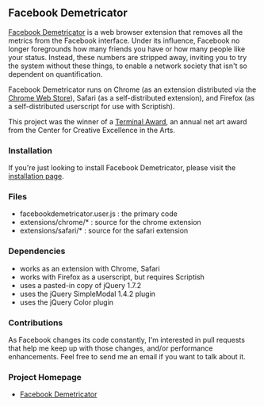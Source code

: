 ## Facebook Demetricator 

[Facebook Demetricator](http://bengrosser.com/projects/facebook-demetricator/) is a web browser extension that removes all the metrics from the Facebook interface. Under its influence, Facebook no longer foregrounds how many friends you have or how many people like your status. Instead, these numbers are stripped away, inviting you to try the system without these things, to enable a network society that isn't so dependent on quantification. 

Facebook Demetricator runs on Chrome (as an extension distributed via the [Chrome Web Store](https://chrome.google.com/webstore/detail/facebook-demetricator/dbkgglbefgkimiadfjmgnkjmaoahephg)), Safari (as a self-distributed extension), and Firefox (as a self-distributed userscript for use with Scriptish).

This project was the winner of a [Terminal Award](http://terminalapsu.org/), an annual net art award from the Center for Creative Excellence in the Arts.

### Installation

If you're just looking to install Facebook Demetricator, please visit the [installation page](http://bengrosser.com/projects/facebook-demetricator/install/).

### Files

* facebookdemetricator.user.js : the primary code
* extensions/chrome/* : source for the chrome extension
* extensions/safari/* : source for the safari extension

### Dependencies

* works as an extension with Chrome, Safari
* works with Firefox as a userscript, but requires Scriptish 
* uses a pasted-in copy of jQuery 1.7.2
* uses the jQuery SimpleModal 1.4.2 plugin
* uses the jQuery Color plugin

### Contributions

As Facebook changes its code constantly, I'm interested in pull requests that help me keep up with those changes, and/or performance enhancements. Feel free to send me an email if you want to talk about it. 
### Project Homepage
* [Facebook Demetricator](http://bengrosser.com/projects/facebook-demetricator/)
